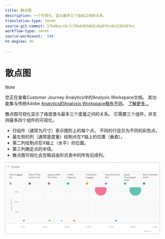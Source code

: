 ```yaml
---
title: 散点图
description: 一个可视化，显示最多三个指标之间的关系。
translation-type: tm+mt
source-git-commit: 1fb46acc9c7c70e64058d2c6a8fdcde119910fec
workflow-type: tm+mt
source-wordcount: '146'
ht-degree: 9%

---
```



# 散点图

>[!NOTE]
>
>您正在查看Customer Journey Analytics中的Analysis Workspace文档。 其功能集与传统Adobe [Analytics的Analysis Workspace略有不同](https://docs.adobe.com/content/help/zh-Hans/analytics/analyze/analysis-workspace/home.html)。 [了解更多...](/help/getting-started/cja-aa.md)

散点图可视化显示了维度值与最多三个度量之间的关系。 它需要三个组件，并支持最多四个组件的可视化。

* 行组件（通常为尺寸）表示图形上的每个点。 不同的行显示为不同的彩色点。
* 最左侧的列（通常是度量）绘制点在Y轴上的位置（垂直）。
* 第二列绘制点在X轴上（水平）的位置。
* 第三列确定点的半径。
* 散点图可视化会忽略自由形式表中的所有后续列。

![散点图](assets/scatter.png)
